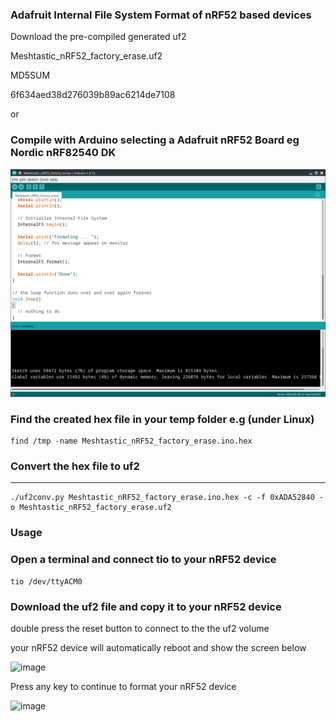 
### Adafruit Internal File System Format of nRF52 based devices

Download the pre-compiled generated uf2 

Meshtastic_nRF52_factory_erase.uf2

MD5SUM

6f634aed38d276039b89ac6214de7108

or


### Compile with Arduino selecting a Adafruit nRF52 Board eg Nordic nRF82540 DK

![Screenshot_20220506_225929](Screenshot_20220506_225929.png)

### Find the created hex file in your temp folder e.g (under Linux)

```
find /tmp -name Meshtastic_nRF52_factory_erase.ino.hex
```

### Convert the hex file to uf2
______________________________________
```
./uf2conv.py Meshtastic_nRF52_factory_erase.ino.hex -c -f 0xADA52840 -o Meshtastic_nRF52_factory_erase.uf2
```

### Usage

### Open a terminal and connect tio to your nRF52 device
```
tio /dev/ttyACM0
```


### Download the uf2 file and copy it to your nRF52 device

double press the reset button to connect to the the uf2 volume

your nRF52 device will automatically reboot and show the screen below

![image](https://github.com/markbirss/nRF52_Internal_Format/assets/22388007/fe540422-bb41-4eb3-b803-63393b04e147)


Press any key to continue to format your nRF52 device

![image](https://github.com/markbirss/nRF52_Internal_Format/assets/22388007/a40eb2de-6c6d-4166-a4d1-5103668022f0)





